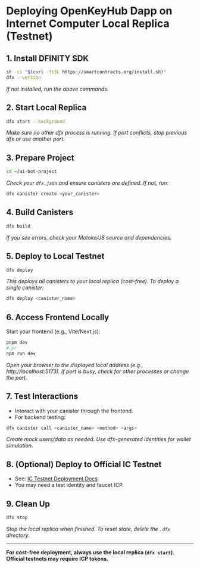 # Deploying OpenKeyHub Dapp on Internet Computer Local Replica (Testnet)

## 1. Install DFINITY SDK
```bash
sh -ci "$(curl -fsSL https://smartcontracts.org/install.sh)"
dfx --version
```
_If not installed, run the above commands._

## 2. Start Local Replica
```bash
dfx start --background
```
_Make sure no other dfx process is running. If port conflicts, stop previous dfx or use another port._

## 3. Prepare Project
```bash
cd ~/ai-bot-project
```
_Check your `dfx.json` and ensure canisters are defined. If not, run:_
```bash
dfx canister create <your_canister>
```

## 4. Build Canisters
```bash
dfx build
```
_If you see errors, check your Motoko/JS source and dependencies._

## 5. Deploy to Local Testnet
```bash
dfx deploy
```
_This deploys all canisters to your local replica (cost-free). To deploy a single canister:_
```bash
dfx deploy <canister_name>
```

## 6. Access Frontend Locally
Start your frontend (e.g., Vite/Next.js):
```bash
pnpm dev
# or
npm run dev
```
_Open your browser to the displayed local address (e.g., http://localhost:5173). If port is busy, check for other processes or change the port._

## 7. Test Interactions
- Interact with your canister through the frontend.
- For backend testing:
```bash
dfx canister call <canister_name> <method> <args>
```
_Create mock users/data as needed. Use dfx-generated identities for wallet simulation._

## 8. (Optional) Deploy to Official IC Testnet
- See: [IC Testnet Deployment Docs](https://internetcomputer.org/docs/current/developer-docs/deploy/deploy-testnet/)
- You may need a test identity and faucet ICP.

## 9. Clean Up
```bash
dfx stop
```
_Stop the local replica when finished. To reset state, delete the `.dfx` directory._

---

**For cost-free deployment, always use the local replica (`dfx start`). Official testnets may require ICP tokens.**
